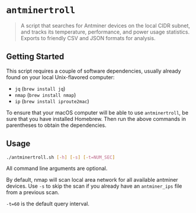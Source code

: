 # `antminertroll`
> A script that searches for Antminer devices on the local CIDR subnet,
> and tracks its temperature, performance, and power usage statistics.
> Exports to friendly CSV and JSON formats for analysis.

## Getting Started
This script requires a couple of software dependencies, usually already
found on your local Unix-flavored computer:

- `jq` (`brew install jq`)
- `nmap` (`brew install nmap`)
- `ip` (`brew install iproute2mac`)

To ensure that your macOS computer will be able to use `antminertroll`, be
sure that you have installed Homebrew. Then run the above commands in
parentheses to obtain the dependencies.

## Usage

```sh
./antminertroll.sh [-h] [-s] [-t=NUM_SEC]
```

All command line arguments are optional.

By default, nmap will scan local area network for all available antminer
devices. Use `-s` to skip the scan if you already have an `antminer_ips`
file from a previous scan.

`-t=60` is the default query interval.
